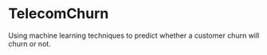 # TelecomChurn
Using machine learning techniques to predict whether a customer churn will churn or not.
